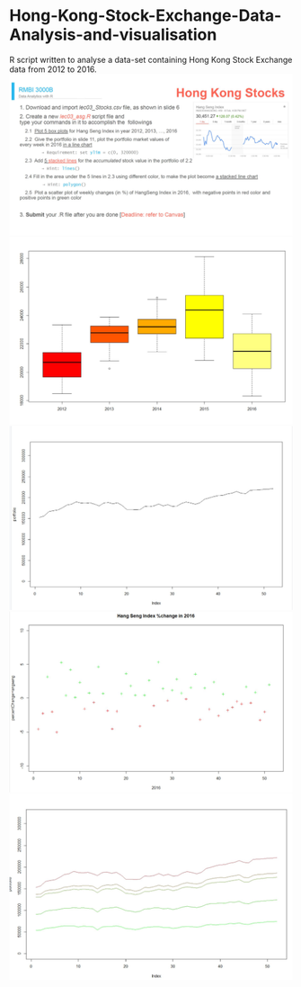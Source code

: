 # Hong-Kong-Stock-Exchange-Data-Analysis-and-visualisation
R script written to analyse a data-set containing Hong Kong Stock Exchange data from 2012 to 2016.
![](rmbiassignment3ques.JPG)
![](rmbiassign3plot1.JPG)![](rmbiassign3plot2.JPG)![](rmbiassign3plot3.JPG)![](rmbiassign3plot4.JPG)
